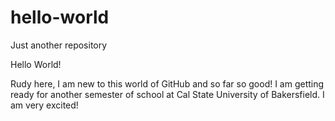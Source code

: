 # hello-world
Just another repository

Hello World!

Rudy here, I am new to this world of GitHub and so far so good!  I am getting ready for another semester of school at Cal State University of Bakersfield.  I am very excited!
